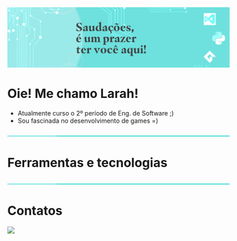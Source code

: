 <img src="read/saudacoes.png">

# Oie! Me chamo Larah!

-  Atualmente curso o 2º período de Eng. de Software ;)
-  Sou fascinada no desenvolvimento de games =)

<img src="read/faixa.png">

# Ferramentas e tecnologias



<img src="read/faixa.png">

# Contatos


<div>
  <a href="https://instagram.com/laah_nanes" target="_blank"><img src="https://img.shields.io/badge/-Instagram-%23E4405F?style=for-the-badge&logo=instagram&logoColor=white" target="_blank"></a>
</div>
